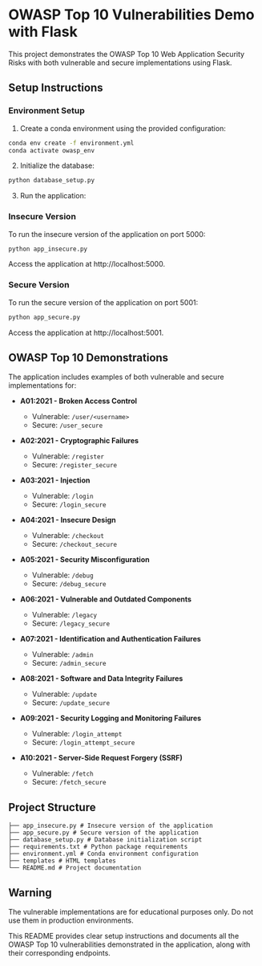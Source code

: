 # OWASP Top 10 Vulnerabilities Demo with Flask

This project demonstrates the OWASP Top 10 Web Application Security Risks with both vulnerable and secure implementations using Flask.

## Setup Instructions

### Environment Setup

1. Create a conda environment using the provided configuration:

```bash
conda env create -f environment.yml
conda activate owasp_env
```

2. Initialize the database:

```bash
python database_setup.py
```

3. Run the application:

### Insecure Version

To run the insecure version of the application on port 5000:

```bash
python app_insecure.py
```

Access the application at http://localhost:5000.

### Secure Version

To run the secure version of the application on port 5001:

```bash
python app_secure.py
```

Access the application at http://localhost:5001.

## OWASP Top 10 Demonstrations

The application includes examples of both vulnerable and secure implementations for:

- **A01:2021 - Broken Access Control**

  - Vulnerable: `/user/<username>`
  - Secure: `/user_secure`

- **A02:2021 - Cryptographic Failures**

  - Vulnerable: `/register`
  - Secure: `/register_secure`

- **A03:2021 - Injection**

  - Vulnerable: `/login`
  - Secure: `/login_secure`

- **A04:2021 - Insecure Design**

  - Vulnerable: `/checkout`
  - Secure: `/checkout_secure`

- **A05:2021 - Security Misconfiguration**

  - Vulnerable: `/debug`
  - Secure: `/debug_secure`

- **A06:2021 - Vulnerable and Outdated Components**

  - Vulnerable: `/legacy`
  - Secure: `/legacy_secure`

- **A07:2021 - Identification and Authentication Failures**

  - Vulnerable: `/admin`
  - Secure: `/admin_secure`

- **A08:2021 - Software and Data Integrity Failures**

  - Vulnerable: `/update`
  - Secure: `/update_secure`

- **A09:2021 - Security Logging and Monitoring Failures**

  - Vulnerable: `/login_attempt`
  - Secure: `/login_attempt_secure`

- **A10:2021 - Server-Side Request Forgery (SSRF)**
  - Vulnerable: `/fetch`
  - Secure: `/fetch_secure`

## Project Structure

```
├── app_insecure.py # Insecure version of the application
├── app_secure.py # Secure version of the application
├── database_setup.py # Database initialization script
├── requirements.txt # Python package requirements
├── environment.yml # Conda environment configuration
├── templates # HTML templates
└── README.md # Project documentation

```

## Warning

The vulnerable implementations are for educational purposes only. Do not use them in production environments.

This README provides clear setup instructions and documents all the OWASP Top 10 vulnerabilities demonstrated in the application, along with their corresponding endpoints.
